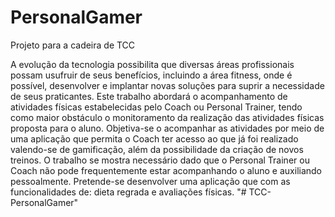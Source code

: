 # PersonalGamer

Projeto para a cadeira de TCC 

A evolução da tecnologia possibilita que diversas áreas profissionais possam
usufruir de seus benefícios, incluindo a área fitness, onde é possível,
desenvolver e implantar novas soluções para suprir a necessidade de seus
praticantes. Este trabalho abordará o acompanhamento de atividades físicas
estabelecidas pelo Coach ou Personal Trainer, tendo como maior obstáculo o
monitoramento da realização das atividades físicas proposta para o aluno.
Objetiva-se o acompanhar as atividades por meio de uma aplicação que
permita o Coach ter acesso ao que já foi realizado valendo-se de gamificação,
além da possibilidade da criação de novos treinos. O trabalho se mostra
necessário dado que o Personal Trainer ou Coach não pode frequentemente
estar acompanhando o aluno e auxiliando pessoalmente. Pretende-se
desenvolver uma aplicação que com as funcionalidades de: dieta regrada e
avaliações físicas.
"# TCC-PersonalGamer" 

